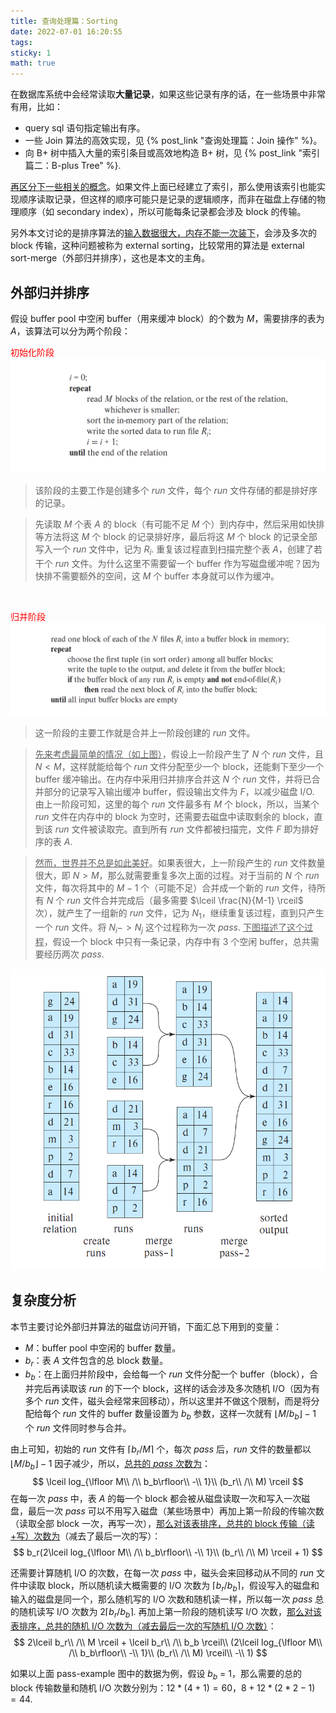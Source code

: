```yaml
---
title: 查询处理篇：Sorting
date: 2022-07-01 16:20:55
tags:
sticky: 1
math: true
---
```


在数据库系统中会经常读取**大量记录**，如果这些记录有序的话，在一些场景中非常有用，比如：
* query sql 语句指定输出有序。
* 一些 Join 算法的高效实现，见 {% post_link "查询处理篇：Join 操作" %}。
* 向 B+ 树中插入大量的索引条目或高效地构造 B+ 树，见 {% post_link "索引篇二：B-plus Tree" %}.

<u>再区分下一些相关的概念</u>。如果文件上面已经建立了索引，那么使用该索引也能实现顺序读取记录，但这样的顺序可能只是记录的逻辑顺序，而非在磁盘上存储的物理顺序（如 secondary index），所以可能每条记录都会涉及 block 的传输。

另外本文讨论的是排序算法的<u>输入数据很大，内存不能一次装下</u>，会涉及多次的 block 传输，这种问题被称为 external sorting，比较常用的算法是 external sort-merge（外部归并排序），这也是本文的主角。


## 外部归并排序
假设 buffer pool 中空闲 buffer（用来缓冲 block）的个数为 $M$，需要排序的表为 $A$，该算法可以分为两个阶段：

<font color=red>初始化阶段</font>
![](/img/query_processing_sort/0.png)
> 该阶段的主要工作是创建多个 *run* 文件，每个 *run* 文件存储的都是排好序的记录。

> 先读取 $M$ 个表 $A$ 的 block（有可能不足 $M$ 个）到内存中，然后采用如快排等方法将这 $M$ 个 block 的记录排好序，最后将这 $M$ 个 block 的记录全部写入一个 *run* 文件中，记为 $R_i$. 重复该过程直到扫描完整个表 $A$，创建了若干个 *run* 文件。为什么这里不需要留一个 buffer 作为写磁盘缓冲呢？因为快排不需要额外的空间，这 $M$ 个 buffer 本身就可以作为缓冲。


<br>

<font color=red>归并阶段</font>
![](/img/query_processing_sort/1.png)
> 这一阶段的主要工作就是合并上一阶段创建的 *run* 文件。

> <u>先来考虑最简单的情况（如上图）</u>，假设上一阶段产生了 $N$ 个 *run* 文件，且 $N < M$，这样就能给每个 *run* 文件分配至少一个 block，还能剩下至少一个 buffer 缓冲输出。在内存中采用归并排序合并这 $N$ 个 *run* 文件，并将已合并部分的记录写入输出缓冲 buffer，假设输出文件为 $F$，以减少磁盘 I/O. 由上一阶段可知，这里的每个 *run* 文件最多有 $M$ 个 block，所以，当某个 *run* 文件在内存中的 block 为空时，还需要去磁盘中读取剩余的 block，直到该 *run* 文件被读取完。直到所有 *run* 文件都被扫描完，文件 $F$ 即为排好序的表 $A$.

> <u>然而，世界并不总是如此美好</u>。如果表很大，上一阶段产生的 *run* 文件数量很大，即 $N > M$，那么就需要重复多次上面的过程。对于当前的 $N$ 个 *run* 文件，每次将其中的 $M-1$ 个（可能不足）合并成一个新的 *run* 文件，待所有 $N$ 个 *run* 文件合并完成后（最多需要 $\lceil \frac{N}{M-1} \rceil$ 次），就产生了一组新的 *run* 文件，记为 $N_1$，继续重复该过程，直到只产生一个 *run* 文件。将 $N_i -> N_j$ 这个过程称为一次 *pass*. <u>下图描述了这个过程</u>，假设一个 block 中只有一条记录，内存中有 3 个空闲 buffer，总共需要经历两次 *pass*.

![pass-example](/img/query_processing_sort/2.png)



## 复杂度分析
本节主要讨论外部归并算法的磁盘访问开销，下面汇总下用到的变量：
* $M$：buffer pool 中空闲的 buffer 数量。
* $b_r$：表 $A$ 文件包含的总 block 数量。
* $b_b$：在上面归并阶段中，会给每一个 *run* 文件分配一个 buffer（block），合并完后再读取该 *run* 的下一个 block，这样的话会涉及多次随机 I/O（因为有多个 *run* 文件，磁头会经常来回移动），所以这里并不做这个限制，而是将分配给每个 *run* 文件的 buffer 数量设置为 $b_b$ 参数，这样一次就有 $\lfloor M/b_b\rfloor-1$ 个 *run* 文件同时参与合并。

由上可知，初始的 *run* 文件有 $\lceil b_r / M \rceil$ 个，每次 *pass* 后，*run* 文件的数量都以 $\lfloor M/b_b\rfloor-1$ 因子减少，所以，<u>总共的 *pass* 次数为</u>：
$$
\lceil log_{\lfloor M\\ /\\ b_b\rfloor\\ -\\ 1}\\ (b_r\\ /\\ M) \rceil
$$
在每一次 *pass* 中，表 $A$ 的每一个 block 都会被从磁盘读取一次和写入一次磁盘，最后一次 *pass* 可以不用写入磁盘（某些场景中）再加上第一阶段的传输次数（读取全部 block 一次，再写一次），<u>那么对该表排序，总共的 block 传输（读+写）次数为</u>（减去了最后一次的写）：
$$
b_r(2\lceil log_{\lfloor M\\ /\\ b_b\rfloor\\ -\\ 1}\\ (b_r\\ /\\ M) \rceil + 1)
$$

还需要计算随机 I/O 的次数，在每一次 *pass* 中，磁头会来回移动从不同的 *run* 文件中读取 block，所以随机读大概需要的 I/O 次数为 $\lceil b_r / b_b \rceil$，假设写入的磁盘和输入的磁盘是同一个，那么随机写的 I/O 次数和随机读一样，所以每一次 *pass* 总的随机读写 I/O 次数为 $2\lceil b_r / b_b \rceil$. 再加上第一阶段的随机读写 I/O 次数，<u>那么对该表排序，总共的随机 I/O 次数为（减去最后一次的写随机 I/O 次数）</u>：
$$
2\lceil b_r\\ /\\ M \rceil + \lceil b_r\\ /\\ b_b \rceil\\ (2\lceil log_{\lfloor M\\ /\\ b_b\rfloor\\ -\\ 1}\\ (b_r\\ /\\ M) \rceil\\ -\\ 1)
$$

如果以上面 pass-example 图中的数据为例，假设 $b_b$ = 1，那么需要的总的 block 传输数量和随机 I/O 次数分别为：$12 * (4 + 1) = 60$，$8 + 12 * (2 * 2 - 1) = 44$.










